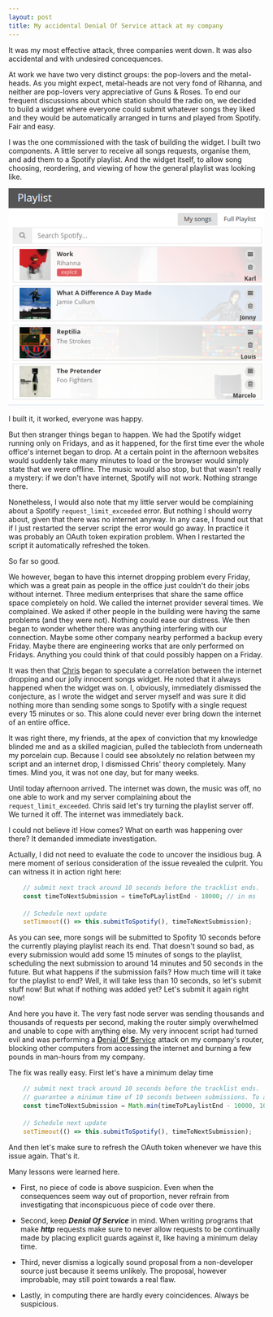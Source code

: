 ```yaml
---
layout: post
title: My accidental Denial Of Service attack at my company
---
```


It was my most effective attack, three companies went down. It was also accidental and with undesired concequences.

At work we have two very distinct groups: the pop-lovers and the metal-heads. As you might expect, metal-heads are not very fond of Rihanna, and neither are pop-lovers very appreciative of Guns & Roses. To end our frequent discussions about which station should the radio on, we decided to build a widget where everyone could submit whatever songs they liked and they would be automatically arranged in turns and played from Spotify. Fair and easy.

I was the one commissioned with the task of building the widget. I built two components. A little server to receive all songs requests, organise them, and add them to a Spotify playlist. And the widget itself, to allow song choosing, reordering, and viewing of how the general playlist was looking like.

![The playlist widget](../images/playlist-widget.png)

I built it, it worked, everyone was happy.

But then stranger things began to happen. We had the Spotify widget running only on Fridays, and as it happened, for the first time ever the whole office's internet began to drop. At a certain point in the afternoon websites would suddenly take many minutes to load or the browser would simply state that we were offline. The music would also stop, but that wasn't really a mystery: if we don't have internet, Spotify will not work. Nothing strange there.

Nonetheless, I would also note that my little server would be complaining about a Spotify `request_limit_exceeded` error. But nothing I should worry about, given that there was no internet anyway. In any case, I found out that if I just restarted the server script the error would go away. In practice it was probably an OAuth token expiration problem. When I restarted the script it automatically refreshed the token.

So far so good.

We however, began to have this internet dropping problem every Friday, which was a great pain as people in the office just couldn't do their jobs without internet. Three medium enterprises that share the same office space completely on hold. We called the internet provider several times. We complained. We asked if other people in the building were having the same problems (and they were not). Nothing could ease our distress. We then began to wonder whether there was anything interfering with our connection. Maybe some other company nearby performed a backup every Friday. Maybe there are engineering works that are only performed on Fridays. Anything you could think of that could possibly happen on a Friday.

It was then that [Chris](https://twitter.com/lown_coco) began to speculate a correlation between the internet dropping and our jolly innocent songs widget. He noted that it always happened when the widget was on. I, obviously, immediately dismissed the conjecture, as I wrote the widget and server myself and was sure it did nothing more than sending some songs to Spotify with a single request every 15 minutes or so. This alone could never ever bring down the internet of an entire office.

It was right there, my friends, at the apex of conviction that my knowledge blinded me and as a skilled magician, pulled the tablecloth from underneath my porcelain cup. Because I could see absolutely no relation between my script and an internet drop, I dismissed Chris' theory completely. Many times. Mind you, it was not one day, but for many weeks.

Until today afternoon arrived. The internet was down, the music was off, no one able to work and my server complaining about the `request_limit_exceeded`. Chris said let's try turning the playlist server off. We turned it off. The internet was immediately back.

I could not believe it! How comes? What on earth was happening over there? It demanded immediate investigation.

Actually, I did not need to evaluate the code to uncover the insidious bug. A mere moment of serious consideration of the issue revealed the culprit. You can witness it in action right here:


``` javascript
    // submit next track around 10 seconds before the tracklist ends.
    const timeToNextSubmission = timeToPLaylistEnd - 10000; // in ms

    // Schedule next update
    setTimeout(() => this.submitToSpotify(), timeToNextSubmission);
```


As you can see, more songs will be submitted to Spofity 10 seconds before the currently playing playlist reach its end. That doesn't sound so bad, as every submission would add some 15 minutes of songs to the playlist, scheduling the next submission to around 14 minutes and 50 seconds in the future. But what happens if the submission fails? How much time will it take for the playlist to end? Well, it will take less than 10 seconds, so let's submit stuff now! But what if nothing was added yet? Let's submit it again right now!

And here you have it. The very fast node server was sending thousands and thousands of requests per second, making the router simply overwhelmed and unable to cope with anything else. My very innocent script had turned evil and was performing a [**D**enial **O**f **S**ervice](https://en.wikipedia.org/wiki/Denial-of-service_attack) attack on my company's router, blocking other computers from accessing the internet and burning a few pounds in man-hours from my company.

The fix was really easy. First let's have a minimum delay time


``` javascript
    // submit next track around 10 seconds before the tracklist ends.
    // guarantee a minimum time of 10 seconds between submissions. To avoid a DOS attack on our router.
    const timeToNextSubmission = Math.min(timeToPLaylistEnd - 10000, 10000); // in ms

    // Schedule next update
    setTimeout(() => this.submitToSpotify(), timeToNextSubmission);
```


And then let's make sure to refresh the OAuth token whenever we have this issue again. That's it.

Many lessons were learned here.

  - First, no piece of code is above suspicion. Even when the consequences seem way out of proportion, never refrain from investigating that inconspicuous piece of code over there.

  - Second, keep ***Denial Of Service*** in mind. When writing programs that make ***http*** requests make sure to never allow requests to be continually made by placing explicit guards against it, like having a minimum delay time.

  - Third, never dismiss a logically sound proposal from a non-developer source just because it seems unlikely. The proposal, however improbable, may still point towards a real flaw.

  - Lastly, in computing there are hardly every coincidences. Always be suspicious.
